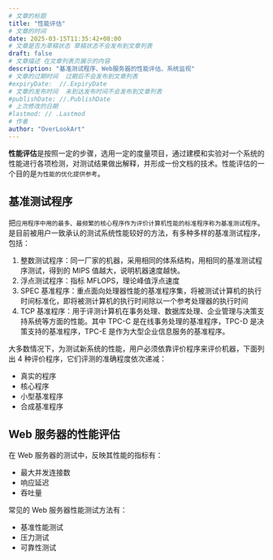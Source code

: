 ```yaml
---
# 文章的标题
title: "性能评估"
# 文章的时间
date: 2025-03-15T11:35:42+08:00
# 文章是否为草稿状态 草稿状态不会发布到文章列表
draft: false
# 文章描述 在文章列表页展示的内容
description: "基准测试程序、Web服务器的性能评估、系统监视"
# 文章的过期时间  过期后不会发布到文章列表
#expiryDate:  //.ExpiryDate
# 文章的发布时间  未到达发布时间不会发布到文章列表
#publishDate: //.PublishDate
# 上次修改的日期
#lastmod: // .Lastmod
# 作者
author: "OverLookArt"
---
```


**性能评估**是按照一定的步骤，选用一定的度量项目，通过建模和实验对一个系统的性能进行各项检测，对测试结果做出解释，并形成一份文档的技术。性能评估的一个目的是`为性能的优化提供参考`。

## 基准测试程序

把`应用程序中用的最多、最频繁的核心程序作为评价计算机性能的标准程序称为基准测试程序`。是目前被用户一致承认的测试系统性能较好的方法，有多种多样的基准测试程序，包括：

1. 整数测试程序：同一厂家的机器，采用相同的体系结构，用相同的基准测试程序测试，得到的 MIPS 值越大，说明机器速度越快。
2. 浮点测试程序：指标 MFLOPS，理论峰值浮点速度
3. SPEC 基准程序：重点面向处理器性能的基准程序集，将被测试计算机的执行时间标准化，即将被测计算机的执行时间除以一个参考处理器的执行时间
4. TCP 基准程序：用于评测计算机在事务处理、数据库处理、企业管理与决策支持系统等方面的性能。其中 TPC-C 是在线事务处理的基准程序，TPC-D 是决策支持的基准程序，TPC-E 是作为大型企业信息服务的基准程序。

大多数情况下，为测试新系统的性能，用户必须依靠评价程序来评价机器，下面列出 4 种评价程序，它们评测的准确程度依次递减：

* 真实的程序
* 核心程序
* 小型基准程序
* 合成基准程序

## Web 服务器的性能评估

在 Web 服务器的测试中，反映其性能的指标有：

* 最大并发连接数
* 响应延迟
* 吞吐量

常见的 Web 服务器性能测试方法有：

* 基准性能测试
* 压力测试
* 可靠性测试